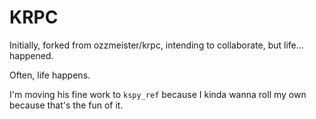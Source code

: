 # KRPC

Initially, forked from ozzmeister/krpc, intending to collaborate, but life...
happened.

Often, life happens.

I'm moving his fine work to `kspy_ref` because I kinda wanna roll my own
because that's the fun of it.